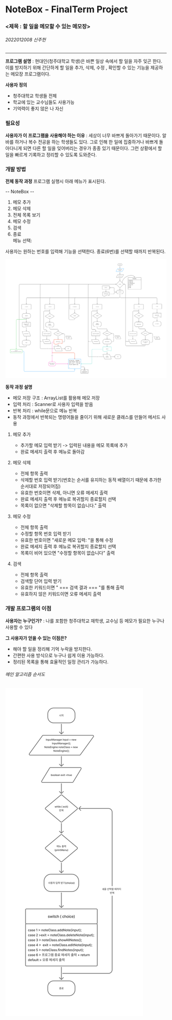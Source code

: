 # NoteBox - FinalTerm Project

### <제목 : 할 일을 메모할 수 있는 메모장>

###### 2022012008 신주헌

---

**프로그램 설명** : 현대인(청주대학교 학생)은 바쁜 일상 속에서 할 일을 자주 잊곤 한다. 이를 방지하기 위해 간단하게 할 일을 추가, 삭제, 수정 , 확인할 수 있는 기능을 제공하는 메모장 프로그램이다.

**사용자 정의** 
- 청주대학교 학생들 전체
- 학교에 있는 교수님들도 사용가능
- 기억력이 좋지 않은 나 자신 


### 필요성

**사용자가 이 프로그램을 사용해야 하는 이유** : 세상이 너무 바쁘게 돌아가기 때문이다. 알바를 하거나 복수 전공을 하는 학생들도 있다. 그로 인해 한 일에 집중하거나 바쁘게 돌아다니게 되면 다른 할 일을 잊어버리는 경우가 종종 있기 때문이다. 그런 상황에서 할 일을 빠르게 기록하고 정리할 수 있도록 도와준다.

### 개발 방법

**전체 동작 과정**
프로그램 실행시 아래 메뉴가 표시된다.

-- NoteBox --  
1. 메모 추가
2. 메모  삭제  
3. 전체 목록 보기  
4. 메모 수정    
5. 검색
6. 종료  
메뉴 선택:

사용자는 원하는 번호를 입력해 기능을 선택한다. 종료(6번)를 선택할 때까지 반복된다.

![메모장 만들기](Figma/메모장%20만들기.png)

**동작 과정 설명** 
- 메모 저장 구조 : ArrayList를 활용해 메모 저장
- 입력 처리 : Scanner로 사용자 입력을 받음
- 반복 처리 : while문으로 메뉴 반복
- 동작 과정에서 반복되는 명령어들을 줄이기 위해 새로운 클래스를 만들어 메서드 사용

1. 메모 추가
	- 추가할 메모 입력 받기 -> 입력된 내용을 메모 목록에 추가
	- 완료 메세지 출력 후 메뉴로 돌아감

2. 메모 삭제
	- 전체 항목 출력 
	- 삭제할 번호 입력 받기(번호는 순서를 유지하는 동적 배열이기 때문에 추가한 순서대로 저장되어짐)
	- 유효한 번호이면 삭제, 아니면 오류 메세지 출력
	- 완료 메세지 출력 후 메뉴로 복귀할지 종료할지 선택
	- 목록이 없으면 "삭제할 항목이 없습니다." 출력

3. 메모 수정
	- 전체 항목 출력
	- 수정할 항목 번호 입력 받기
	- 유효한 번호이면 "새로운 메모 입력: "을 통해 수정
	- 완료 메세지 출력 후 메뉴로 복귀할지 종료할지 선택
	- 목록이 비어 있으면 "수정할 항목이 없습니다" 출력

4. 검색
	- 전체 항목 출력
	- 검색할 단어 입력 받기
	- 유효한 키워드이면 " === 검색 결과 === "를 통해 출력
	- 유효하지 않은 키워드이면 오류 메세지 출력

### 개발 프로그램의 이점

**사용자는 누구인가?** : 나를 포함한 청주대학교 재학생, 교수님 등 메모가 필요한 누구나 사용할 수 있다

**그 사용자가 얻을 수 있는 이점은?** 
- 해야 할 일을 정리해 기억 누락을 방지한다.
- 간편한 사용 방식으로 누구나 쉽게 이용 가능하다.
- 정리된 목록을 통해 효율적인 일정 관리가 가능하다.


###### 메인 알고리즘 순서도
![메인 알고리즘](Figma/메인%20알고리즘.png)